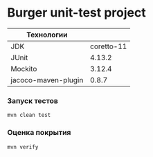 # Burger unit-test project
| Технологии  |   |
|---|---|
| JDK  | coretto-11  |
| JUnit  | 4.13.2  |
| Mockito  | 3.12.4  |
|jacoco-maven-plugin   | 0.8.7  |

### Запуск тестов
```
mvn clean test
```
### Оценка покрытия
```
mvn verify
```